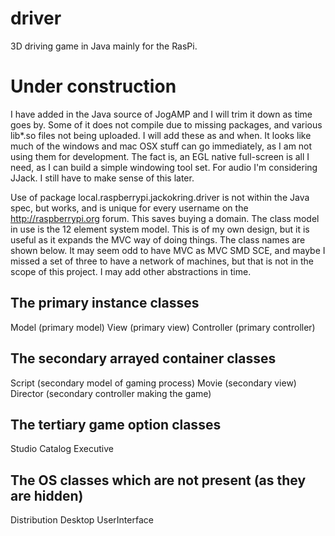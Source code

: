 driver
======
3D driving game in Java mainly for the RasPi.

Under construction
==================
I have added in the Java source of JogAMP and I will trim it down as time goes by. Some of it does not compile due to missing packages, and various lib*.so files not being uploaded. I will add these as and when. It looks like much of the windows and mac OSX stuff can go immediately, as I am not using them for development. The fact is, an EGL native full-screen is all I need, as I can build a simple windowing tool set. For audio I'm considering JJack. I still have to make sense of this later.

Use of package local.raspberrypi.jackokring.driver is not within the Java spec, but works, and is unique for every username on the http://raspberrypi.org forum. This saves buying a domain. The class model in use is the 12 element system model. This is of my own design, but it is useful as it expands the MVC way of doing things. The class names are shown below. It may seem odd to have MVC as MVC SMD SCE, and maybe I missed a set of three to have a network of machines, but that is not in the scope of this project. I may add other abstractions in time.

The primary instance classes
----------------------------
Model (primary model)
View (primary view)
Controller (primary controller)

The secondary arrayed container classes
---------------------------------------
Script (secondary model of gaming process)
Movie (secondary view)
Director (secondary controller making the game)

The tertiary game option classes
--------------------------------
Studio
Catalog
Executive

The OS classes which are not present (as they are hidden)
---------------------------------------------------------
Distribution
Desktop
UserInterface
